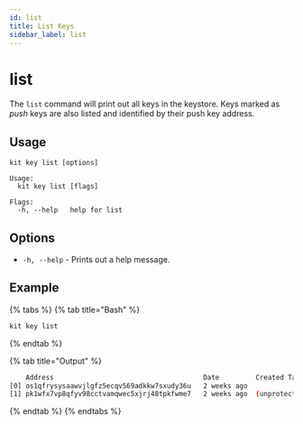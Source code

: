 ```yaml
---
id: list
title: List Keys
sidebar_label: list
---
```


# list

The `list` command will print out all keys in the keystore. Keys marked as _push_ keys are also listed and identified by their push key address.

## Usage

```text
kit key list [options]
```

```text
Usage:
  kit key list [flags]

Flags:
  -h, --help   help for list
```

## Options

* `-h, --help` - Prints out a help message.

## Example

{% tabs %}
{% tab title="Bash" %}
```bash
kit key list
```
{% endtab %}

{% tab title="Output" %}
```bash
    Address                                     Date         Created Tag(s) 
[0] os1qfrysysaawvjlgfz5ecqv569adkkw7sxudy36u   2 weeks ago 
[1] pk1wfx7vp8qfyv98cctvamqwec5xjrj48tpkfwme7   2 weeks ago  (unprotected)
```
{% endtab %}
{% endtabs %}



